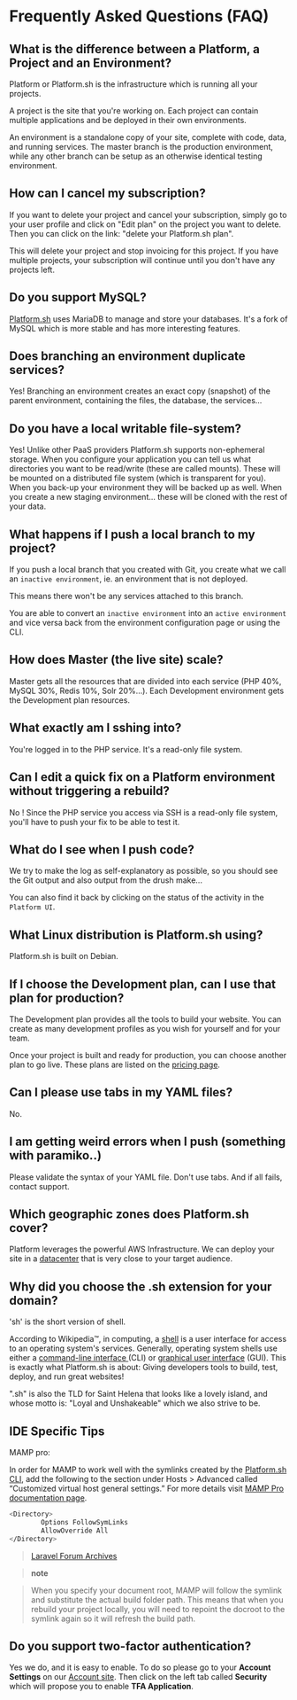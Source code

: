 # Frequently Asked Questions (FAQ)

## What is the difference between a Platform, a Project and an Environment?

Platform or Platform.sh is the infrastructure which is running all your projects.

A project is the site that you're working on. Each project can contain multiple applications and be deployed in their own environments.

An environment is a standalone copy of your site, complete with code, data, and running services. The master branch is the production environment, while any other branch can be setup as an otherwise identical testing environment.

## How can I cancel my subscription?

If you want to delete your project and cancel your subscription, simply go to your user profile and click on "Edit plan" on the project you want to delete. Then you can click on the link: "delete your Platform.sh plan".

This will delete your project and stop invoicing for this project. If you have multiple projects, your subscription will continue until you don't have any projects left.

## Do you support MySQL?

[Platform.sh](https://platform.sh) uses MariaDB to manage and store your databases. It's a fork of MySQL which is more stable and has more interesting features.

## Does branching an environment duplicate services?

Yes! Branching an environment creates an exact copy (snapshot) of the parent environment, containing the files, the database, the services...

## Do you have a local writable file-system?

Yes! Unlike other PaaS providers Platform.sh supports non-ephemeral storage. When you configure your application you can tell us what directories you want to be read/write (these are called mounts). These will be mounted on a distributed file system (which is transparent for you). When you back-up your environment they will be backed up as well. When you create a new staging environment... these will be cloned with the rest of your data.

## What happens if I push a local branch to my project?

If you push a local branch that you created with Git, you create what we call an `inactive environment`, ie. an environment that is not deployed.

This means there won't be any services attached to this branch.

You are able to convert an `inactive environment` into an `active environment` and vice versa back from the environment configuration page or using the CLI.

## How does Master  (the live site) scale?

Master gets all the resources that are divided into each service (PHP 40%, MySQL 30%, Redis 10%, Solr 20%…). Each Development environment gets the Development plan resources.

## What exactly am I sshing into?

You're logged in to the PHP service. It's a read-only file system.

## Can I edit a quick fix on a Platform environment without triggering a rebuild?

No ! Since the PHP service you access via SSH is a read-only file system, you'll have to push your fix to be able to test it.

## What do I see when I push code?

We try to make the log as self-explanatory as possible, so you should see the Git output and also output from the drush make...

You can also find it back by clicking on the status of the activity in the `Platform UI`.

## What Linux distribution is Platform.sh using?

Platform.sh is built on Debian.

## If I choose the Development plan, can I use that plan for production?

The Development plan provides all the tools to build your website. You can create as many development profiles as you wish for yourself and for your team.

Once your project is built and ready for production, you can choose another plan to go live. These plans are listed on the [pricing page](https://platform.sh/pricing/).

## Can I please use tabs in my YAML files?

No.

## I am getting weird errors when I push (something with paramiko..)

Please validate the syntax of your YAML file. Don't use tabs. And if all fails, contact support.

## Which geographic zones does Platform.sh cover?

Platform leverages the powerful AWS Infrastructure.  We can deploy your site in a [datacenter](https://aws.amazon.com/about-aws/globalinfrastructure/regional-product-services/) that is very close to your target audience.

## Why did you choose the .sh extension for your domain?

'sh' is the short version of shell.

According to Wikipedia™, in computing, a [shell](http://en.wikipedia.org/wiki/Shell_(computing)) is a user interface for access to an operating system's services. Generally, operating system shells use either a [command-line interface ](http://en.wikipedia.org/wiki/Command-line_interface) (CLI) or [graphical user interface](http://en.wikipedia.org/wiki/Graphical_user_interface) (GUI).  This is exactly what Platform.sh is about: Giving developers tools to build, test, deploy, and run great websites!

".sh" is also the TLD for Saint Helena that looks like a lovely island, and whose motto is: "Loyal and Unshakeable" which we also strive to be.


## IDE Specific Tips

MAMP pro:

In order for MAMP to work well with the symlinks created by the [Platform.sh CLI](https://github.com/platformsh/platformsh-cli), add the following to the section under Hosts \> Advanced called “Customized virtual host general settings.” For more details visit [MAMP Pro documentation page](http://documentation.mamp.info/en/documentation/mamp/).

```bash
<Directory>
        Options FollowSymLinks
        AllowOverride All
</Directory>
```

> [Laravel Forum Archives](http://forumsarchive.laravel.io/viewtopic.php?pid=11232#p11232)

> **note**

> When you specify your document root, MAMP will follow the symlink and substitute the actual build folder path. This means that when you rebuild your project locally, you will need to repoint the docroot to the symlink again so it will refresh the build path.

## Do you support two-factor authentication?

Yes we do, and it is easy to enable.  To do so please go to your **Account Settings** on our [Account site](https://accounts.platform.sh/). Then click on the left tab called **Security** which will propose you to enable **TFA Application**.
